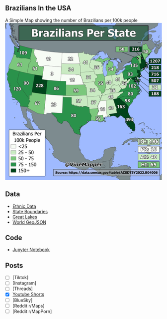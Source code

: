 ## Brazilians In the USA
A Simple Map showing the number of Brazilians per 100k people
![Map](Brazilians_in_USA.png)

## Data
* [Ethnic Data](https://data.census.gov/table/ACSDT5Y2022.B04006?q=People%20Reporting%20Ancestry&g=010XX00US$0400000)
* [State Boundaries](https://www.census.gov/geographies/mapping-files/time-series/geo/carto-boundary-file.html)
* [Great Lakes](https://usicecenter.gov/Products/GreatLakesData)
* [World GeoJSON](https://public.opendatasoft.com/explore/dataset/world-administrative-boundaries/export/?flg=en-us)

## Code
* [Jupyter Notebook](FormatData.ipynb)

## Posts
- [ ] [Tiktok]
- [ ] [Instagram]
- [ ] [Threads]
- [x] [Youtube Shorts](https://youtube.com/shorts/s6IPFurG0BU)
- [ ] [BlueSky]
- [ ] [Reddit r/Maps]
- [ ] [Reddit r/MapPorn]
